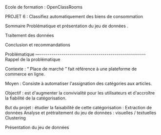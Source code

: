 Ecole de formation : OpenClassRooms 

PROJET 6 :
Classifiez automatiquement des  biens de consommation

Sommaire
Problématique et présentation du jeu de données .

Traitement des données  

Conclusion et recommandations 


 Problématique
 —------------------------------------------------------  
Rappel de la problématique

Contexte :   “ Place de marché ”  fait référence à une plateforme de commerce en ligne.

Moyen : Consiste  à automatiser l'assignation des catégories aux articles.

Objectif : est d'augmenter la convivialité pour les utilisateurs et d'accroître la fiabilité de la catégorisation. 

But du projet : étudier la faisabilité de cette catégorisation :
Extraction de données 
Analyse et prétraitement du jeu de données : visuelles /  textuelles
Clustering 


Présentation du jeu de données




